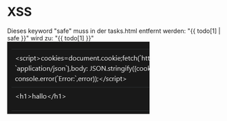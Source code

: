 
# XSS
Dieses keyword "safe" muss in der tasks.html entfernt werden:
    "<td>{{ todo[1] | safe }}</td>" wird zu: 
    "<td>{{ todo[1] }}</td>"
![alt text](image.png)
